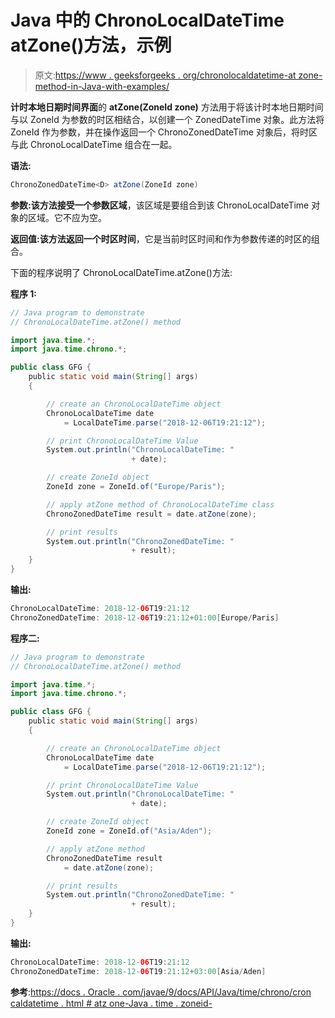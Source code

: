 # Java 中的 ChronoLocalDateTime atZone()方法，示例

> 原文:[https://www . geeksforgeeks . org/chronolocaldatetime-at zone-method-in-Java-with-examples/](https://www.geeksforgeeks.org/chronolocaldatetime-atzone-method-in-java-with-examples/)

**计时本地日期时间界面**的 **atZone(ZoneId zone)** 方法用于将该计时本地日期时间与以 ZoneId 为参数的时区相结合，以创建一个 ZonedDateTime 对象。此方法将 ZoneId 作为参数，并在操作返回一个 ChronoZonedDateTime 对象后，将时区与此 ChronoLocalDateTime 组合在一起。

**语法:**

```java
ChronoZonedDateTime<D> atZone(ZoneId zone)
```

**参数:**该方法接受一个参数**区域**，该区域是要组合到该 ChronoLocalDateTime 对象的区域。它不应为空。

**返回值:**该方法返回一个**时区时间**，它是当前时区时间和作为参数传递的时区的组合。

下面的程序说明了 ChronoLocalDateTime.atZone()方法:

**程序 1:**

```java
// Java program to demonstrate
// ChronoLocalDateTime.atZone() method

import java.time.*;
import java.time.chrono.*;

public class GFG {
    public static void main(String[] args)
    {

        // create an ChronoLocalDateTime object
        ChronoLocalDateTime date
            = LocalDateTime.parse("2018-12-06T19:21:12");

        // print ChronoLocalDateTime Value
        System.out.println("ChronoLocalDateTime: "
                           + date);

        // create ZoneId object
        ZoneId zone = ZoneId.of("Europe/Paris");

        // apply atZone method of ChronoLocalDateTime class
        ChronoZonedDateTime result = date.atZone(zone);

        // print results
        System.out.println("ChronoZonedDateTime: "
                           + result);
    }
}
```

**输出:**

```java
ChronoLocalDateTime: 2018-12-06T19:21:12
ChronoZonedDateTime: 2018-12-06T19:21:12+01:00[Europe/Paris]

```

**程序二:**

```java
// Java program to demonstrate
// ChronoLocalDateTime.atZone() method

import java.time.*;
import java.time.chrono.*;

public class GFG {
    public static void main(String[] args)
    {

        // create an ChronoLocalDateTime object
        ChronoLocalDateTime date
            = LocalDateTime.parse("2018-12-06T19:21:12");

        // print ChronoLocalDateTime Value
        System.out.println("ChronoLocalDateTime: "
                           + date);

        // create ZoneId object
        ZoneId zone = ZoneId.of("Asia/Aden");

        // apply atZone method
        ChronoZonedDateTime result
            = date.atZone(zone);

        // print results
        System.out.println("ChronoZonedDateTime: "
                           + result);
    }
}
```

**输出:**

```java
ChronoLocalDateTime: 2018-12-06T19:21:12
ChronoZonedDateTime: 2018-12-06T19:21:12+03:00[Asia/Aden]

```

**参考**:[https://docs . Oracle . com/javae/9/docs/API/Java/time/chrono/cron caldatetime . html # atz one-Java . time . zoneid-](https://docs.oracle.com/javase/9/docs/api/java/time/chrono/ChronoLocalDateTime.html#atZone-java.time.ZoneId-)